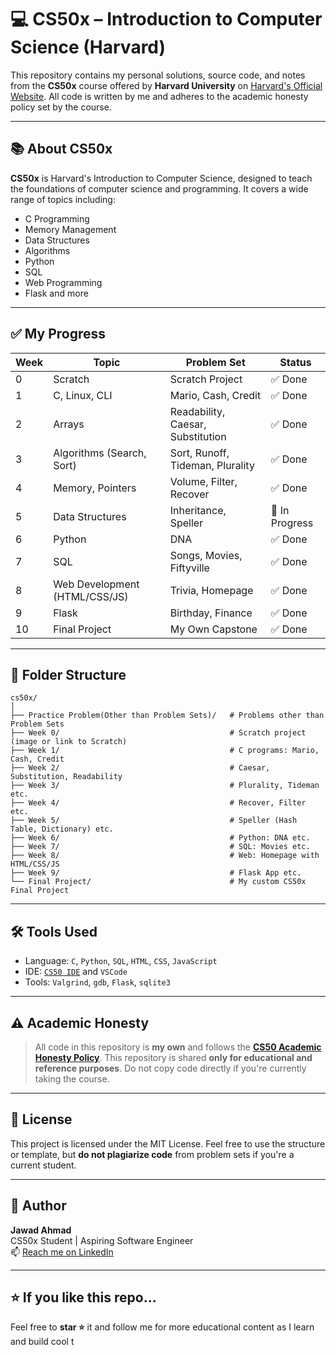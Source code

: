 # 💻 CS50x – Introduction to Computer Science (Harvard)

This repository contains my personal solutions, source code, and notes from the **CS50x** course offered by **Harvard University** on [Harvard's Official Website](https://cs50.harvard.edu/x/). All code is written by me and adheres to the academic honesty policy set by the course.

---

## 📚 About CS50x

**CS50x** is Harvard's Introduction to Computer Science, designed to teach the foundations of computer science and programming. It covers a wide range of topics including:

- C Programming
- Memory Management
- Data Structures
- Algorithms
- Python
- SQL
- Web Programming
- Flask and more

---

## ✅ My Progress

| Week | Topic                            | Problem Set                  | Status    |
|------|----------------------------------|------------------------------|-----------|
| 0    | Scratch                          | Scratch Project              | ✅ Done   |
| 1    | C, Linux, CLI                    | Mario, Cash, Credit          | ✅ Done   |
| 2    | Arrays                           | Readability, Caesar, Substitution | ✅ Done   |
| 3    | Algorithms (Search, Sort)        | Sort, Runoff, Tideman, Plurality           | ✅ Done   |
| 4    | Memory, Pointers                 | Volume, Filter, Recover              |  ✅ Done |
| 5    | Data Structures                  | Inheritance, Speller                      | 🔄 In Progress |
| 6    | Python                           | DNA                          | ✅ Done |
| 7    | SQL                              | Songs, Movies, Fiftyville                       | ✅ Done |
| 8    | Web Development (HTML/CSS/JS)    | Trivia, Homepage                     | ✅ Done |
| 9    | Flask                            | Birthday, Finance               | ✅ Done |
| 10   | Final Project                    | My Own Capstone              | ✅ Done |

---

## 📂 Folder Structure

```plaintext
cs50x/
│
├── Practice Problem(Other than Problem Sets)/   # Problems other than Problem Sets
├── Week 0/                                      # Scratch project (image or link to Scratch)
├── Week 1/                                      # C programs: Mario, Cash, Credit
├── Week 2/                                      # Caesar, Substitution, Readability
├── Week 3/                                      # Plurality, Tideman etc.
├── Week 4/                                      # Recover, Filter etc.
├── Week 5/                                      # Speller (Hash Table, Dictionary) etc.
├── Week 6/                                      # Python: DNA etc.
├── Week 7/                                      # SQL: Movies etc.
├── Week 8/                                      # Web: Homepage with HTML/CSS/JS 
├── Week 9/                                      # Flask App etc.
└── Final Project/                               # My custom CS50x Final Project
```
---

## 🛠 Tools Used

- Language: `C`, `Python`, `SQL`, `HTML`, `CSS`, `JavaScript`
- IDE: [`CS50 IDE`](https://cs50.dev/) and `VSCode`
- Tools: `Valgrind`, `gdb`, `Flask`, `sqlite3`

---

## ⚠️ Academic Honesty

> All code in this repository is **my own** and follows the **[CS50 Academic Honesty Policy](https://cs50.harvard.edu/x/honesty/)**. This repository is shared **only for educational and reference purposes**. Do not copy code directly if you're currently taking the course.

---

## 📜 License

This project is licensed under the MIT License. Feel free to use the structure or template, but **do not plagiarize code** from problem sets if you're a current student.

---

## 🧠 Author

**Jawad Ahmad**  
CS50x Student | Aspiring Software Engineer  
📫 [Reach me on LinkedIn](https://www.linkedin.com/in/jd2024)

---

## ⭐ If you like this repo...

Feel free to **star ⭐** it and follow me for more educational content as I learn and build cool t
